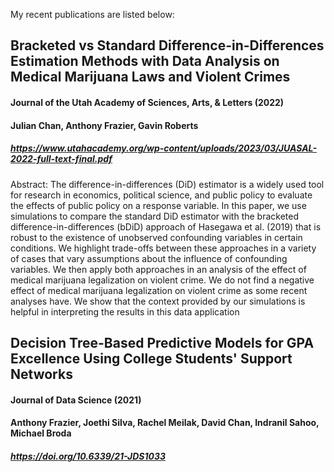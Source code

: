 My recent publications are listed below:

## Bracketed vs Standard Difference-in-Differences Estimation Methods with Data Analysis on Medical Marijuana Laws and Violent Crimes
#### Journal of the Utah Academy of Sciences, Arts, & Letters (2022)
#### Julian Chan, **Anthony Frazier**, Gavin Roberts
##### https://www.utahacademy.org/wp-content/uploads/2023/03/JUASAL-2022-full-text-final.pdf

Abstract: The difference-in-differences (DiD) estimator is a widely used tool for research in economics, political science, and public policy to evaluate the effects of public policy on a response variable. In this paper, we use simulations to compare the standard DiD estimator with the bracketed difference-in-differences (bDiD) approach of Hasegawa et al. (2019) that is robust to the existence of unobserved confounding variables in certain conditions. We highlight trade-offs between these approaches in a variety of cases that vary assumptions about the influence of confounding variables. We then apply both approaches in an analysis of the effect of medical marijuana legalization on violent crime. We do not find a negative effect of medical marijuana legalization on violent crime as some recent analyses have. We show that the context provided by our simulations is helpful in interpreting the results in this data application

## Decision Tree-Based Predictive Models for GPA Excellence Using College Students' Support Networks
#### Journal of Data Science (2021)
#### **Anthony Frazier**, Joethi Silva, Rachel Meilak, David Chan, Indranil Sahoo, Michael Broda
##### https://doi.org/10.6339/21-JDS1033

